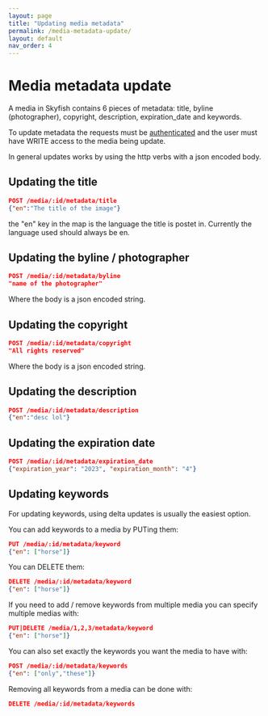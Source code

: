 ```yaml
---
layout: page
title: "Updating media metadata"
permalink: /media-metadata-update/
layout: default
nav_order: 4
---
```


# Media metadata update
A media in Skyfish contains 6 pieces of metadata: title, byline (photographer),
copyright, description, expiration_date and keywords.

To update metadata the requests must be [authenticated](/authentication/) and the user must have
WRITE access to the media being update.

In general updates works by using the http verbs with a json encoded body.

## Updating the title

```json
POST /media/:id/metadata/title
{"en":"The title of the image"}
```

the "en" key in the map is the language the title is postet in. Currently the
language used should always be en.

## Updating the byline / photographer
```json
POST /media/:id/metadata/byline
"name of the photographer"
```
Where the body is a json encoded string.

## Updating the copyright
```json
POST /media/:id/metadata/copyright
"All rights reserved"
```
Where the body is a json encoded string.

## Updating the description

```json
POST /media/:id/metadata/description
{"en":"desc lol"}
```

## Updating the expiration date
```json
POST /media/:id/metadata/expiration_date
{"expiration_year": "2023", "expiration_month": "4"}
```

## Updating keywords
For updating keywords, using delta updates is usually the easiest option.

You can add keywords to a media by PUTing them:
```json
PUT /media/:id/metadata/keyword
{"en": ["horse"]}
```

You can DELETE them:

```json
DELETE /media/:id/metadata/keyword
{"en": ["horse"]}
```

If you need to add / remove keywords from multiple media you can specify multiple medias with:
```json
PUT|DELETE /media/1,2,3/metadata/keyword
{"en": ["horse"]}
```
You can also set exactly the keywords you want the media to have with:
```json
POST /media/:id/metadata/keywords
{"en": ["only","these"]}
```

Removing all keywords from a media can be done with:
```json
DELETE /media/:id/metadata/keywords
```
